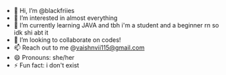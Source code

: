 - 👋 Hi, I’m @blackfriies
- 👀 I’m interested in almost everything
- 🌱 I’m currently learning JAVA and tbh i'm a student and a beginner rn so idk shi abt it
- 💞️ I’m looking to collaborate on codes!
- 📫 Reach out to me @vaishnvii115@gmail.com
- 😄 Pronouns: she/her
- ⚡ Fun fact: i don't exist

<!---
blackfriies/blackfriies is a ✨ special ✨ repository because its `README.md` (this file) appears on your GitHub profile.
You can click the Preview link to take a look at your changes.
--->
